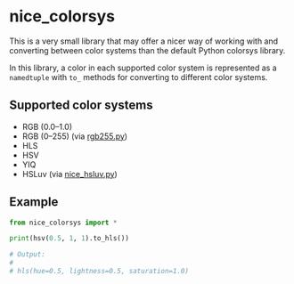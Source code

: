 # nice_colorsys

This is a very small library that may offer a nicer way of working with and
converting between color systems than the default Python colorsys library.

In this library, a color in each supported color system is represented as a
`namedtuple` with `to_` methods for converting to different color systems.

## Supported color systems

* RGB (0.0&ndash;1.0)
* RGB (0&ndash;255) (via [rgb255.py](rgb255.py))
* HLS
* HSV
* YIQ
* HSLuv (via [nice_hsluv.py](nice_hsluv.py))

## Example

```python
from nice_colorsys import *

print(hsv(0.5, 1, 1).to_hls())

# Output:
#
# hls(hue=0.5, lightness=0.5, saturation=1.0)
```